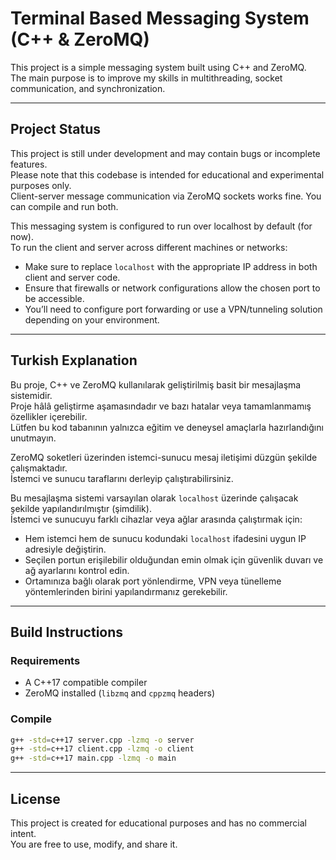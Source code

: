 # Terminal Based Messaging System (C++ & ZeroMQ)

This project is a simple messaging system built using C++ and ZeroMQ.  
The main purpose is to improve my skills in multithreading, socket communication, and synchronization.

---

## Project Status

This project is still under development and may contain bugs or incomplete features.  
Please note that this codebase is intended for educational and experimental purposes only.  
Client-server message communication via ZeroMQ sockets works fine. You can compile and run both.

This messaging system is configured to run over localhost by default (for now).  
To run the client and server across different machines or networks:

- Make sure to replace `localhost` with the appropriate IP address in both client and server code.  
- Ensure that firewalls or network configurations allow the chosen port to be accessible.  
- You’ll need to configure port forwarding or use a VPN/tunneling solution depending on your environment.

---

## Turkish Explanation

Bu proje, C++ ve ZeroMQ kullanılarak geliştirilmiş basit bir mesajlaşma sistemidir.  
Proje hâlâ geliştirme aşamasındadır ve bazı hatalar veya tamamlanmamış özellikler içerebilir.  
Lütfen bu kod tabanının yalnızca eğitim ve deneysel amaçlarla hazırlandığını unutmayın.

ZeroMQ soketleri üzerinden istemci-sunucu mesaj iletişimi düzgün şekilde çalışmaktadır.  
İstemci ve sunucu taraflarını derleyip çalıştırabilirsiniz.

Bu mesajlaşma sistemi varsayılan olarak `localhost` üzerinde çalışacak şekilde yapılandırılmıştır (şimdilik).  
İstemci ve sunucuyu farklı cihazlar veya ağlar arasında çalıştırmak için:

- Hem istemci hem de sunucu kodundaki `localhost` ifadesini uygun IP adresiyle değiştirin.  
- Seçilen portun erişilebilir olduğundan emin olmak için güvenlik duvarı ve ağ ayarlarını kontrol edin.  
- Ortamınıza bağlı olarak port yönlendirme, VPN veya tünelleme yöntemlerinden birini yapılandırmanız gerekebilir.

---

## Build Instructions

### Requirements
- A C++17 compatible compiler
- ZeroMQ installed (`libzmq` and `cppzmq` headers)

### Compile

```bash
g++ -std=c++17 server.cpp -lzmq -o server
g++ -std=c++17 client.cpp -lzmq -o client
g++ -std=c++17 main.cpp -lzmq -o main
```

---

## License

This project is created for educational purposes and has no commercial intent.  
You are free to use, modify, and share it.
